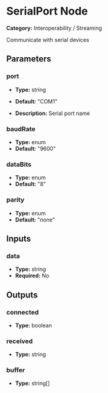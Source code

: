
# SerialPort Node

**Category:** Interoperability / Streaming

Communicate with serial devices

## Parameters


### port
- **Type:** string
- **Default:** "COM1"


- **Description:** Serial port name


### baudRate
- **Type:** enum
- **Default:** "9600"





### dataBits
- **Type:** enum
- **Default:** "8"





### parity
- **Type:** enum
- **Default:** "none"





## Inputs


### data
- **Type:** string
- **Required:** No



## Outputs


### connected
- **Type:** boolean



### received
- **Type:** string



### buffer
- **Type:** string[]




